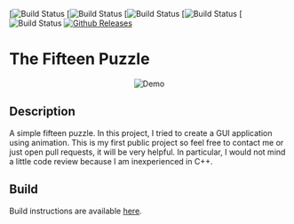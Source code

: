 [![Build Status](https://github.com/n0f4ph4mst3r/Fifteen/actions/workflows/ccpp-windows-x64.yml/badge.svg)
[![Build Status](https://github.com/n0f4ph4mst3r/Fifteen/actions/workflows/ccpp-ubuntu-gcc.yml)
[![Build Status](https://github.com/n0f4ph4mst3r/Fifteen/actions/workflows/ccpp-ubuntu-clang.yml)
[![Build Status](https://github.com/n0f4ph4mst3r/Fifteen/actions/workflows/ccpp-macos-gcc.yml)
[![Build Status](https://github.com/n0f4ph4mst3r/Fifteen/actions/workflows/ccpp-macos-gcc.yml)
[![Github Releases](https://img.shields.io/github/release/arahaan/bin2c.svg)](https://github.com/arahaan/bin2c/releases)

# The Fifteen Puzzle
<p align="center">
  <img src="https://media2.giphy.com/media/sPszRCMtdbYcZpNRvr/giphy.gif?cid=790b7611de87cba83636b16e97b3cd5e6971dfa38aa31618&rid=giphy.gif" alt="Demo" />
</p>

Description
-----------
A simple fifteen puzzle. In this project, I tried to create a GUI application using animation. This is my first public project so feel free to contact me or just open pull requests, it will be very helpful. In particular, I would not mind a little code review because I am inexperienced in C++.

Build
-----
Build instructions are available [here](BUILDING.md).









